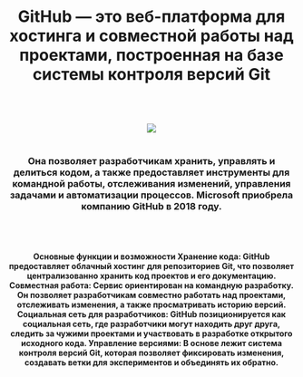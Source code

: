<center> <h1>GitHub — это веб-платформа для хостинга и совместной работы над проектами, построенная на базе системы контроля версий Git</center>
<br>
<br>
<br>
<center><img src="https://encrypted-tbn0.gstatic.com/images?q=tbn:ANd9GcRzgINM0sHk37IgIHQXRdj25k0wDLRpg9i4Og&s"></center>
<br>
<center><h3>Она позволяет разработчикам хранить, управлять и делиться кодом, а также предоставляет инструменты для командной работы, отслеживания изменений, управления задачами и автоматизации процессов. Microsoft приобрела компанию GitHub в 2018 году.  </center>

<br>
<br>
<center><h4>Основные функции и возможности
Хранение кода: GitHub предоставляет облачный хостинг для репозиториев Git, что позволяет централизованно хранить код проектов и его документацию. 
Совместная работа: Сервис ориентирован на командную разработку. Он позволяет разработчикам совместно работать над проектами, отслеживать изменения, а также просматривать историю версий. 
Социальная сеть для разработчиков: GitHub позиционируется как социальная сеть, где разработчики могут находить друг друга, следить за чужими проектами и участвовать в разработке открытого исходного кода. 
Управление версиями: В основе лежит система контроля версий Git, которая позволяет фиксировать изменения, создавать ветки для экспериментов и объединять их обратно. 
</center>
